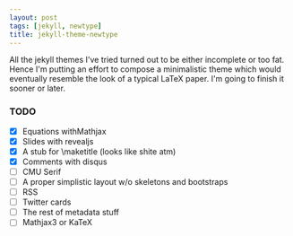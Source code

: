 ```yaml
---
layout: post
tags: [jekyll, newtype]
title: jekyll-theme-newtype
---
```


All the jekyll themes I've tried turned out to be either incomplete or too fat.
Hence I'm putting an effort to compose a minimalistic theme which would
eventually resemble the look of a typical LaTeX paper.
I'm going to finish it sooner or later.

### TODO

- [x] Equations withMathjax
- [x] Slides with revealjs
- [x] A stub for \maketitle (looks like shite atm)
- [x] Comments with disqus
- [ ] CMU Serif
- [ ] A proper simplistic layout w/o skeletons and bootstraps
- [ ] RSS
- [ ] Twitter cards
- [ ] The rest of metadata stuff
- [ ] Mathjax3 or KaTeX
